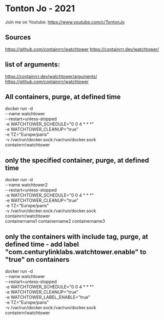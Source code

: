 # Tonton Jo - 2021
Join me on Youtube: https://www.youtube.com/c/TontonJo

## Sources
https://github.com/containrrr/watchtower
 https://containrrr.dev/watchtower/

## list of arguments: 
 https://containrrr.dev/watchtower/arguments/
 https://github.com/containrrr/watchtower

## All containers, purge, at defined time
docker run -d \
    --name watchtower \
    --restart=unless-stopped \
    -e WATCHTOWER_SCHEDULE="0 0 4 * * *" \
    -e WATCHTOWER_CLEANUP="true" \
    -e TZ="Europe/paris" \
    -v /var/run/docker.sock:/var/run/docker.sock \
    containrrr/watchtower
    
## only the specified container, purge, at defined time
docker run -d \
    --name watchtower2 \
    --restart=unless-stopped \
    -e WATCHTOWER_SCHEDULE="0 0 4 * * *" \
    -e WATCHTOWER_CLEANUP="true" \
    -e TZ="Europe/paris" \
    -v /var/run/docker.sock:/var/run/docker.sock \
    containrrr/watchtower \
    containername1 containername2 containername3
    
## only the containers with include tag, purge, at defined time - add label "com.centurylinklabs.watchtower.enable" to "true" on containers
docker run -d \
    --name watchtower \
    --restart=unless-stopped \
    -e WATCHTOWER_SCHEDULE="0 0 4 * * *" \
    -e WATCHTOWER_CLEANUP="true" \
    -e WATCHTOWER_LABEL_ENABLE="true" \
    -e TZ="Europe/paris" \
    -v /var/run/docker.sock:/var/run/docker.sock \
    containrrr/watchtower
